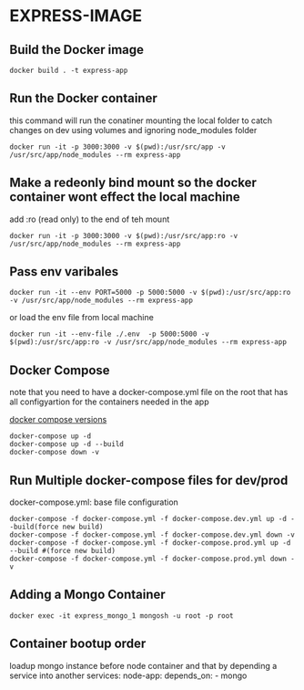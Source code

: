 # EXPRESS-IMAGE

## Build the Docker image

```shell
docker build . -t express-app
```

## Run the Docker container

this command will run the conatiner mounting the local folder to catch changes on dev using volumes and ignoring node_modules folder

```shell
docker run -it -p 3000:3000 -v $(pwd):/usr/src/app -v /usr/src/app/node_modules --rm express-app
```

## Make a redeonly bind mount so the docker container wont effect the local machine

add :ro (read only) to the end of teh mount

```shell
docker run -it -p 3000:3000 -v $(pwd):/usr/src/app:ro -v /usr/src/app/node_modules --rm express-app
```

## Pass env varibales

```shell
docker run -it --env PORT=5000 -p 5000:5000 -v $(pwd):/usr/src/app:ro -v /usr/src/app/node_modules --rm express-app
```

or load the env file from local machine

```shell
docker run -it --env-file ./.env  -p 5000:5000 -v $(pwd):/usr/src/app:ro -v /usr/src/app/node_modules --rm express-app 
```

## Docker Compose

note that you need to have a docker-compose.yml file on the root that has all configyartion for the containers needed in the app

[docker compose versions](https://docs.docker.com/compose/compose-file/compose-versioning/)

```shell
docker-compose up -d
docker-compose up -d --build
docker-compose down -v
```

## Run Multiple docker-compose files for dev/prod

docker-compose.yml: base file configuration

```shell
docker-compose -f docker-compose.yml -f docker-compose.dev.yml up -d --build(force new build)
docker-compose -f docker-compose.yml -f docker-compose.dev.yml down -v
docker-compose -f docker-compose.yml -f docker-compose.prod.yml up -d --build #(force new build)
docker-compose -f docker-compose.yml -f docker-compose.prod.yml down -v
```

## Adding a Mongo Container

```shell
docker exec -it express_mongo_1 mongosh -u root -p root
```

## Container bootup order

loadup mongo instance before node container and that by depending a service into another
services:
  node-app:
    depends_on:
      - mongo
